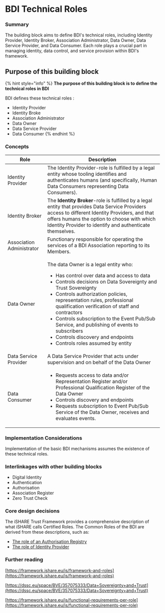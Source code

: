 # BDI Technical Roles

### Summary

The building block aims to define BDI's technical roles, including Identity Provider, Identity Broker, Association Administrator, Data Owner, Data Service Provider, and Data Consumer. Each role plays a crucial part in managing identity, data control, and service provision within BDI's framework.

## Purpose of this building block

{% hint style="info" %}
**The purpose of this building block is to define the technical roles in BDI**

BDI defines these technical roles :

* Identity Provider
* Identity Broke
* Association Administrator
* Data Owner
* Data Service Provider&#x20;
* Data Consumer
{% endhint %}

### Concepts

| Role                      | Description                                                                                                                                                                                                                                                                                                                                                                                                                                                                                              |
| ------------------------- | -------------------------------------------------------------------------------------------------------------------------------------------------------------------------------------------------------------------------------------------------------------------------------------------------------------------------------------------------------------------------------------------------------------------------------------------------------------------------------------------------------- |
| Identity Provider         | The Identity Provider-role is fulfilled by a legal entity whose tooling identifies and authenticates humans (and specifically, Human Data Consumers representing Data Consumers).                                                                                                                                                                                                                                                                                                                        |
| Identity Broker           | The **Identity Broker**-role is fulfilled by a legal entity that provides Data Service Providers access to different Identity Providers, and that offers humans the option to choose with which Identity Provider to identify and authenticate themselves.                                                                                                                                                                                                                                               |
| Association Administrator | Functionary responsible for operating the services of a BDI Association reporting to its Members.                                                                                                                                                                                                                                                                                                                                                                                                        |
| Data Owner                | <p></p><p>The data Owner is a legal entity who:</p><ul><li>Has control over data and access to data</li><li>Controls decisions on Data Sovereignty and Trust Sovereignty</li><li>Controls authorization policies, representation rules, professional qualification verification of staff and contractors</li><li>Controls subscription to the Event Pub/Sub Service, and publishing of events to subscribers</li><li>Controls discovery and endpoints</li><li>Controls roles assumed by entity</li></ul> |
| Data Service Provider     | A Data Service Provider that acts under supervision and on behalf of the Data Owner                                                                                                                                                                                                                                                                                                                                                                                                                      |
| Data Consumer             | <p></p><ul><li>Requests access to data and/or Representation Register and/or Professional Qualification Register of the Data Owner</li><li>Controls discovery and endpoints</li><li>Requests subscription to Event Pub/Sub Service of the Data Owner, receives and evaluates events.</li></ul>                                                                                                                                                                                                           |

### Implementation Considerations

Implementation of the basic BDI mechanisms assumes the existence of these technical roles.

### Interlinkages with other building blocks

* Digital Identity
* Authentication
* Authorisation
* Association Register
* Zero Trust Check

### Core design decisions

The iSHARE Trust Framework provides a comprehensive description of what iSHARE calls Certified Roles. The Common Roles of the BDI are derived from these descriptions, such as:

* [The role of an Authorisation Registry](https://framework.ishare.eu/is/framework-and-roles)
* [The role of Identity Provider](https://framework.ishare.eu/is/functional-requirements-per-role#Functionalrequirementsperrole-IdentityProvider)

### Further reading

[https://framework.ishare.eu/is/framework-and-roles](https://framework.ishare.eu/is/framework-and-roles)

[https://dssc.eu/space/BVE/357075333/Data+Sovereignty+and+Trust](https://dssc.eu/space/BVE/357075333/Data+Sovereignty+and+Trust)

[https://framework.ishare.eu/is/functional-requirements-per-role](https://framework.ishare.eu/is/functional-requirements-per-role)
